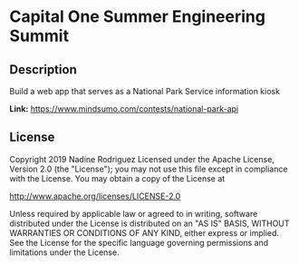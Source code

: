 # Capital One Summer Engineering Summit

## Description

Build a web app that serves as a National Park Service information kiosk

**Link:** https://www.mindsumo.com/contests/national-park-api

## License 
Copyright 2019 Nadine Rodriguez
Licensed under the Apache License, Version 2.0 (the "License");
you may not use this file except in compliance with the License.
You may obtain a copy of the License at

http://www.apache.org/licenses/LICENSE-2.0

Unless required by applicable law or agreed to in writing, software
distributed under the License is distributed on an "AS IS" BASIS,
WITHOUT WARRANTIES OR CONDITIONS OF ANY KIND, either express or implied.
See the License for the specific language governing permissions and
limitations under the License.

